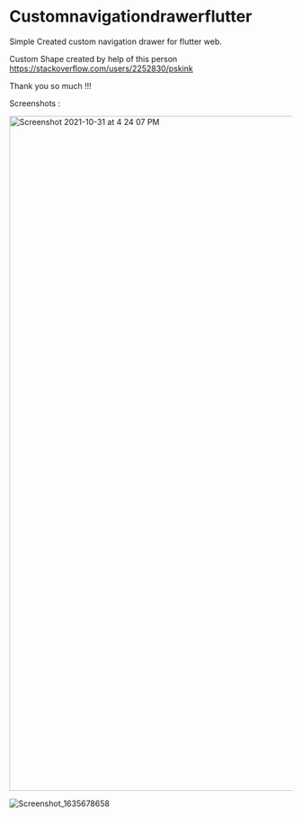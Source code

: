 # Customnavigationdrawerflutter

Simple Created custom navigation drawer for flutter web.

Custom Shape created by help of this person https://stackoverflow.com/users/2252830/pskink

Thank you so much !!!

Screenshots :



<img width="1200" alt="Screenshot 2021-10-31 at 4 24 07 PM" src="https://user-images.githubusercontent.com/61378214/139580064-cc2a49a0-3415-40c9-a9f3-ee719fec3572.png">


![Screenshot_1635678658](https://user-images.githubusercontent.com/61378214/139580369-f521e887-9bdd-4ad3-b935-a7e97a704378.jpeg)
